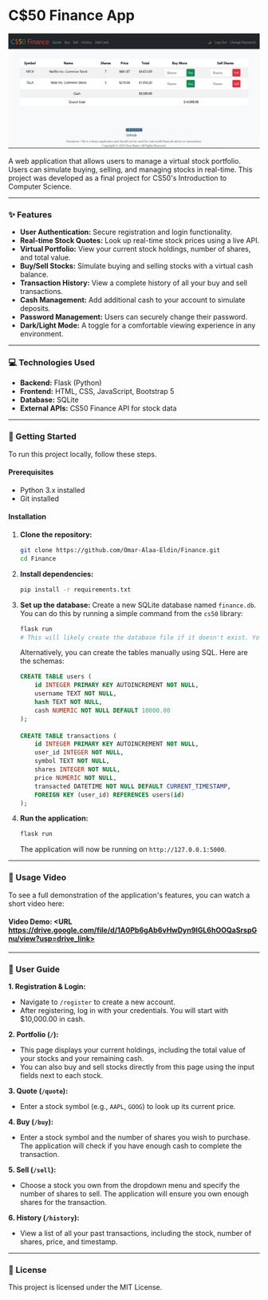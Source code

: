 # C$50 Finance App

![Cover Image](https://github.com/Omar-Alaa-Eldin/Finance/blob/main/static/finance.png)

A web application that allows users to manage a virtual stock portfolio. Users can simulate buying, selling, and managing stocks in real-time. This project was developed as a final project for CS50's Introduction to Computer Science.

---

### ✨ Features

* **User Authentication:** Secure registration and login functionality.
* **Real-time Stock Quotes:** Look up real-time stock prices using a live API.
* **Virtual Portfolio:** View your current stock holdings, number of shares, and total value.
* **Buy/Sell Stocks:** Simulate buying and selling stocks with a virtual cash balance.
* **Transaction History:** View a complete history of all your buy and sell transactions.
* **Cash Management:** Add additional cash to your account to simulate deposits.
* **Password Management:** Users can securely change their password.
* **Dark/Light Mode:** A toggle for a comfortable viewing experience in any environment.

---

### 💻 Technologies Used

* **Backend:** Flask (Python)
* **Frontend:** HTML, CSS, JavaScript, Bootstrap 5
* **Database:** SQLite
* **External APIs:** CS50 Finance API for stock data

---

### 🚀 Getting Started

To run this project locally, follow these steps.

#### Prerequisites

* Python 3.x installed
* Git installed

#### Installation

1.  **Clone the repository:**
    ```bash
    git clone https://github.com/Omar-Alaa-Eldin/Finance.git
    cd Finance
    ```

2.  **Install dependencies:**
    ```bash
    pip install -r requirements.txt
    ```

3.  **Set up the database:**
    Create a new SQLite database named `finance.db`. You can do this by running a simple command from the `cs50` library:
    ```bash
    flask run
    # This will likely create the database file if it doesn't exist. You might need to add a "users" and "transactions" table manually first.
    ```
    Alternatively, you can create the tables manually using SQL. Here are the schemas:
    ```sql
    CREATE TABLE users (
        id INTEGER PRIMARY KEY AUTOINCREMENT NOT NULL,
        username TEXT NOT NULL,
        hash TEXT NOT NULL,
        cash NUMERIC NOT NULL DEFAULT 10000.00
    );

    CREATE TABLE transactions (
        id INTEGER PRIMARY KEY AUTOINCREMENT NOT NULL,
        user_id INTEGER NOT NULL,
        symbol TEXT NOT NULL,
        shares INTEGER NOT NULL,
        price NUMERIC NOT NULL,
        transacted DATETIME NOT NULL DEFAULT CURRENT_TIMESTAMP,
        FOREIGN KEY (user_id) REFERENCES users(id)
    );
    ```

4.  **Run the application:**
    ```bash
    flask run
    ```
    The application will now be running on `http://127.0.0.1:5000`.

---

### 🎥 Usage Video

To see a full demonstration of the application's features, you can watch a short video here:

#### Video Demo:  <URL https://drive.google.com/file/d/1A0Pb6gAb6vHwDyn9lGL6hOOQaSrspGnu/view?usp=drive_link>

---

### 👤 User Guide

**1. Registration & Login:**
* Navigate to `/register` to create a new account.
* After registering, log in with your credentials. You will start with $10,000.00 in cash.

**2. Portfolio (`/`):**
* This page displays your current holdings, including the total value of your stocks and your remaining cash.
* You can also buy and sell stocks directly from this page using the input fields next to each stock.

**3. Quote (`/quote`):**
* Enter a stock symbol (e.g., `AAPL`, `GOOG`) to look up its current price.

**4. Buy (`/buy`):**
* Enter a stock symbol and the number of shares you wish to purchase. The application will check if you have enough cash to complete the transaction.

**5. Sell (`/sell`):**
* Choose a stock you own from the dropdown menu and specify the number of shares to sell. The application will ensure you own enough shares for the transaction.

**6. History (`/history`):**
* View a list of all your past transactions, including the stock, number of shares, price, and timestamp.

---

### 📄 License

This project is licensed under the MIT License.
